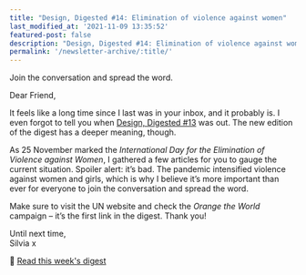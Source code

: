 ```yaml
---
title: "Design, Digested #14: Elimination of violence against women"
last_modified_at: '2021-11-09 13:35:52'
featured-post: false
description: "Design, Digested #14: Elimination of violence against women."
permalink: '/newsletter-archive/:title/'
---
```


<p class="lead">Join the conversation and spread the word.</p>

<!--more-->

Dear Friend,

It feels like a long time since I last was in your inbox, and it probably is. I even forgot to tell you when [Design, Digested #13](https://silviamaggidesign.com/design-digested/ai-bias-and-enzo-mari-legacy/) was out. The new edition of the digest has a deeper meaning, though. 

As 25 November marked the *International Day for the Elimination of Violence against Women*, I gathered a few articles for you to gauge the current situation. Spoiler alert: it’s bad. The pandemic intensified violence against women and girls, which is why I believe it’s more important than ever for everyone to join the conversation and spread the word. 

Make sure to visit the UN website and check the *Orange the World* campaign – it’s the first link in the digest. Thank you!

<p class="detached">Until next time,<br>
Silvia x</p>

<p class="detached">🔗 <a href="https://silviamaggidesign.com/design-digested/design-digested-14-elimination-of-violence-against-women/">Read this week's digest</a></p>